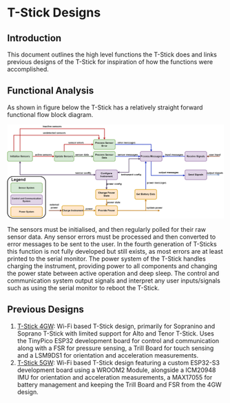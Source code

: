 # T-Stick Designs

## Introduction

This document outlines the high level functions the T-Stick does and links previous designs of the T-Stick for inspiration of how the functions were accomplished.

## Functional Analysis

As shown in figure below the T-Stick has a relatively straight forward functional flow block diagram. 


 ![functional flow block diagram of T-Stick](Images/ffbd-tstick.png)

The sensors must be initialised, and then regularly polled for their raw sensor data. Any sensor errors must be processed and then converted to error messages to be sent to the user. In the fourth generation of T-Sticks this function is not fully developed but still exists, as most errors are at least printed to the serial monitor. The power system of the T-Stick handles charging the instrument, providing power to all components and changing the power state between active operation and deep sleep. The control and communication system output signals and interpret any user inputs/signals such as using the serial monitor to reboot the T-Stick.

## Previous Designs


1. [T-Stick 4GW](./designs/T-Stick%204GW.md): Wi-Fi based T-Stick design, primarily for Sopranino and Soprano T-Stick with limited support for Alto and Tenor T-Stick. Uses the TinyPico ESP32 development board for control and communication along with a FSR for pressure sensing, a Trill Board for touch sensing and a LSM9DS1 for orientation and acceleration measurements.
2. [T-Stick 5GW](./designs/T-Stick%205GW.md): Wi-Fi based T-Stick design featuring a custom ESP32-S3 development board using a WROOM2 Module, alongside a ICM20948 IMU for orientation and acceleration measurements, a MAX17055 for battery management and keeping the Trill Board and FSR from the 4GW design.


